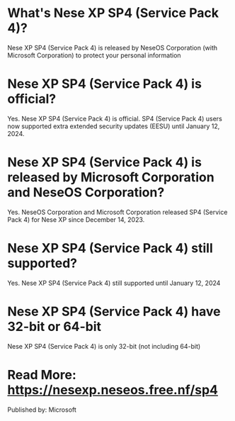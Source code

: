 # What's Nese XP SP4 (Service Pack 4)?
Nese XP SP4 (Service Pack 4) is released by NeseOS Corporation (with Microsoft Corporation) to protect your personal information
# Nese XP SP4 (Service Pack 4) is official?
Yes. Nese XP SP4 (Service Pack 4) is official. SP4 (Service Pack 4) users now supported extra extended security updates (EESU) until January 12, 2024.
# Nese XP SP4 (Service Pack 4) is released by Microsoft Corporation and NeseOS Corporation?
Yes. NeseOS Corporation and Microsoft Corporation released SP4 (Service Pack 4) for Nese XP since December 14, 2023.
# Nese XP SP4 (Service Pack 4) still supported?
Yes. Nese XP SP4 (Service Pack 4) still supported until January 12, 2024
# Nese XP SP4 (Service Pack 4) have 32-bit or 64-bit
Nese XP SP4 (Service Pack 4) is only 32-bit (not including 64-bit)

# Read More: https://nesexp.neseos.free.nf/sp4

Published by: Microsoft
